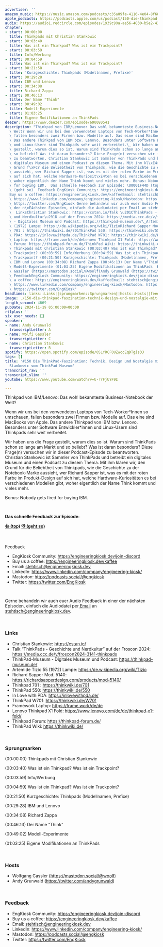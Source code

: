 ```yaml
---
advertiser: ''
amazon_music: https://music.amazon.com/podcasts/c35a09fe-4116-4e04-8f68-77d61b112e46/episodes/3feaf7f9-4fcc-4a86-a35e-13761f6f0e84/engineering-kiosk-150-die-thinkpad-faszination-technik-design-und-nostalgie-mit-christian-stankowic-vom-thinkpad-museum
apple_podcasts: https://podcasts.apple.com/us/podcast/150-die-thinkpad-faszination-technik-design-und-nostalgie/id1603082924?i=1000677421164&uo=4
audio: https://audio1.redcircle.com/episodes/1939c90a-ae56-4830-b5e2-4317d061ed77/stream.mp3
chapter:
- start: 00:00:00
  title: Thinkpads mit Christian Stankowic
- start: 00:03:40
  title: Was ist ein Thinkpad? Was ist ein Trackpoint?
- start: 00:03:59
  title: Info/Werbung
- start: 00:04:59
  title: Was ist ein Thinkpad? Was ist ein Trackpoint?
- start: 00:21:50
  title: 'Kurzgeschichte: Thinkpads (Modellnamen, Prefixe)'
- start: 00:29:28
  title: IBM und Lenovo
- start: 00:34:08
  title: Richard Zappa
- start: 00:46:13
  title: Der Name "Think"
- start: 00:49:02
  title: Modell-Experimente
- start: 01:03:25
  title: Eigene Modifikationen an ThinkPads
deezer: https://www.deezer.com/episode/690080541
description: "Thinkpad von IBM/Lenovo: Das wohl bekannteste Business-Notebook der\
  \ Welt? Wenn wir uns bei den verwendeten Laptops von Tech-Worker*Innen so umschauen,\
  \ fallen besonders zwei Firmen bzw. Modelle auf. Das eine sind MacBooks von Apple.\
  \ Das andere Thinkpad von IBM bzw. Lenovo. Besonders unter Software Entwickler*innen\
  \ und Linux-Usern sind Thinkpads sehr weit verbreitet.\_ Wir haben uns die Frage\
  \ gestellt, warum dies so ist. Warum sind ThinkPads schon so lange am Markt und\
  \ so beliebt? Was ist daran besonders? Diese Frage(n) versuchen wir in dieser Podcast-Episode\
  \ zu beantworten. Christian Stankowic ist Sammler von ThinkPads und betreibt ein\
  \ digitales Museum und einen Podcast zu diesem Thema. Mit ihm kl\xE4ren wir, den\
  \ Grund f\xFCr die Beliebtheit von Thinkpads, wie die Geschichte zu der Notebook-Marke\
  \ aussieht, wer Richard Sapper ist, was es mit der roten Farbe im Produkt-Design\
  \ auf sich hat, welche Hardware-Kuriosit\xE4ten es bei verschiedenen Modellen gibt,\
  \ woher eigentlich der Name Think kommt und vieles mehr. Bonus: Nobody gets fired\
  \ for buying IBM.  Das schnelle Feedback zur Episode: \U0001F44D (top)\_\U0001F44E\
  \ (geht so)  Feedback EngKiosk Community: https://engineeringkiosk.dev/join-discord\_\
  Buy us a coffee: https://engineeringkiosk.dev/kaffeeEmail: stehtisch@engineeringkiosk.devLinkedIn:\
  \ https://www.linkedin.com/company/engineering-kiosk/Mastodon: https://podcasts.social/@engkioskTwitter:\
  \ https://twitter.com/EngKiosk Gerne behandeln wir auch euer Audio Feedback in einer\
  \ der n\xE4chsten Episoden, einfach die Audiodatei per Email an stehtisch@engineeringkiosk.dev.\
  \  LinksChristian Stankowic: https://cstan.io/Talk \u201CThinkPads - Geschichte\
  \ und Nerdkultur\u201D auf der Froscon 2024: https://media.ccc.de/v/froscon2024-3141-thinkpadsThinkPad-Museum\
  \ - Digitales Museum und Podcast: https://thinkpad-museum.de/\_Artemide Tizio 55\
  \ (1972) Lampe: https://de.wikipedia.org/wiki/TizioRichard Sapper Mod. 5140: https://richardsapperdesign.com/products/mod-5140/Thinkpad\
  \ 701 : https://thinkwiki.de/701ThinkPad 550: https://thinkwiki.de/550In Love with\
  \ PDA: https://inlovewithpda.de/ThinkPad W701: https://thinkwiki.de/W701Framework\
  \ Laptop: https://frame.work/de/deLenovo Thinkpad X1 Fold: https://www.lenovo.com/de/de/thinkpad-x1-fold/Thinkpad\
  \ Forum: https://thinkpad-forum.de/ThinkPad Wiki: https://thinkwiki.de/ Sprungmarken(00:00:00)\
  \ Thinkpads mit Christian Stankowic (00:03:40) Was ist ein Thinkpad? Was ist ein\
  \ Trackpoint? (00:03:59) Info/Werbung (00:04:59) Was ist ein Thinkpad? Was ist ein\
  \ Trackpoint? (00:21:50) Kurzgeschichte: Thinkpads (Modellnamen, Prefixe) (00:29:28)\
  \ IBM und Lenovo (00:34:08) Richard Zappa (00:46:13) Der Name \"Think\" (00:49:02)\
  \ Modell-Experimente (01:03:25) Eigene Modifikationen an ThinkPads  HostsWolfgang\
  \ Gassler (https://mastodon.social/@woolf)Andy Grunwald (https://twitter.com/andygrunwald)\
  \ FeedbackEngKiosk Community: https://engineeringkiosk.dev/join-discord\_Buy us\
  \ a coffee: https://engineeringkiosk.dev/kaffeeEmail: stehtisch@engineeringkiosk.devLinkedIn:\
  \ https://www.linkedin.com/company/engineering-kiosk/Mastodon: https://podcasts.social/@engkioskTwitter:\
  \ https://twitter.com/EngKiosk"
headlines: links::Links||sprungmarken::Sprungmarken||hosts::Hosts||feedback::Feedback
image: ./150-die-thinkpad-faszination-technik-design-und-nostalgie-mit-christian-stankowic-vom-thinkpad-museum.jpg
length_second: 4669
pubDate: 2024-11-19 05:00:00+00:00
rtlplus: ''
six_user_needs: []
speaker:
- name: Andy Grunwald
  transcriptLetter: A
- name: Wolfi Gassler
  transcriptLetter: C
- name: Christian Stankowic
  transcriptLetter: B
spotify: https://open.spotify.com/episode/0SLYRCF0UZwccEqDTgis3J
tags: []
title: '#150 Die ThinkPad-Faszination: Technik, Design und Nostalgie mit Christian
  Stankowic vom ThinkPad Museum'
transcript_raw: ''
transcript_slim: ''
youtube: https://www.youtube.com/watch?v=U-rrFjUYF9I

---
```

<p>Thinkpad von IBM/Lenovo: Das wohl bekannteste Business-Notebook der Welt?</p><p>Wenn wir uns bei den verwendeten Laptops von Tech-Worker*Innen so umschauen, fallen besonders zwei Firmen bzw. Modelle auf. Das eine sind MacBooks von Apple. Das andere Thinkpad von IBM bzw. Lenovo. Besonders unter Software Entwickler*innen und Linux-Usern sind Thinkpads sehr weit verbreitet. </p><p>Wir haben uns die Frage gestellt, warum dies so ist. Warum sind ThinkPads schon so lange am Markt und so beliebt? Was ist daran besonders? Diese Frage(n) versuchen wir in dieser Podcast-Episode zu beantworten. Christian Stankowic ist Sammler von ThinkPads und betreibt ein digitales Museum und einen Podcast zu diesem Thema. Mit ihm klären wir, den Grund für die Beliebtheit von Thinkpads, wie die Geschichte zu der Notebook-Marke aussieht, wer Richard Sapper ist, was es mit der roten Farbe im Produkt-Design auf sich hat, welche Hardware-Kuriositäten es bei verschiedenen Modellen gibt, woher eigentlich der Name Think kommt und vieles mehr.</p><p>Bonus: Nobody gets fired for buying IBM.</p><p><br></p><p><strong>Das schnelle Feedback zur Episode:</strong></p><p><a href="https://api.openpodcast.dev/feedback/150/upvote" rel="nofollow"><strong>👍 (top)</strong></a><strong> </strong><a href="https://api.openpodcast.dev/feedback/150/downvote" rel="nofollow"><strong>👎 (geht so)</strong></a></p><p><br></p><p>Feedback</p><ul><li>EngKiosk Community: <a href="https://engineeringkiosk.dev/join-discord">https://engineeringkiosk.dev/join-discord</a> </li><li>Buy us a coffee: <a href="https://engineeringkiosk.dev/kaffee">https://engineeringkiosk.dev/kaffee</a></li><li>Email: <a href="mailto:stehtisch@engineeringkiosk.dev" rel="nofollow">stehtisch@engineeringkiosk.dev</a></li><li>LinkedIn: <a href="https://www.linkedin.com/company/engineering-kiosk/" rel="nofollow">https://www.linkedin.com/company/engineering-kiosk/</a></li><li>Mastodon: <a href="https://podcasts.social/@engkiosk" rel="nofollow">https://podcasts.social/@engkiosk</a></li><li>Twitter: <a href="https://twitter.com/EngKiosk" rel="nofollow">https://twitter.com/EngKiosk</a></li></ul><p><br></p><p>Gerne behandeln wir auch euer Audio Feedback in einer der nächsten Episoden, einfach die Audiodatei per<a href="https://engineeringkiosk.dev/kontakt/"> Email</a> an <a href="mailto:stehtisch@engineeringkiosk.dev" rel="nofollow">stehtisch@engineeringkiosk.dev</a>.</p><p><br></p><h3 id="links">Links</h3><ul><li>Christian Stankowic: <a href="https://cstan.io/" rel="nofollow">https://cstan.io/</a></li><li>Talk “ThinkPads - Geschichte und Nerdkultur” auf der Froscon 2024: <a href="https://media.ccc.de/v/froscon2024-3141-thinkpads" rel="nofollow">https://media.ccc.de/v/froscon2024-3141-thinkpads</a></li><li>ThinkPad-Museum - Digitales Museum und Podcast: <a href="https://thinkpad-museum.de/" rel="nofollow">https://thinkpad-museum.de/</a> </li><li>Artemide Tizio 55 (1972) Lampe: <a href="https://de.wikipedia.org/wiki/Tizio" rel="nofollow">https://de.wikipedia.org/wiki/Tizio</a></li><li>Richard Sapper Mod. 5140: <a href="https://richardsapperdesign.com/products/mod-5140/" rel="nofollow">https://richardsapperdesign.com/products/mod-5140/</a></li><li>Thinkpad 701 : <a href="https://thinkwiki.de/701" rel="nofollow">https://thinkwiki.de/701</a></li><li>ThinkPad 550: <a href="https://thinkwiki.de/550" rel="nofollow">https://thinkwiki.de/550</a></li><li>In Love with PDA: <a href="https://inlovewithpda.de/" rel="nofollow">https://inlovewithpda.de/</a></li><li>ThinkPad W701: <a href="https://thinkwiki.de/W701" rel="nofollow">https://thinkwiki.de/W701</a></li><li>Framework Laptop: <a href="https://frame.work/de/de" rel="nofollow">https://frame.work/de/de</a></li><li>Lenovo Thinkpad X1 Fold: <a href="https://www.lenovo.com/de/de/thinkpad-x1-fold/" rel="nofollow">https://www.lenovo.com/de/de/thinkpad-x1-fold/</a></li><li>Thinkpad Forum: <a href="https://thinkpad-forum.de/" rel="nofollow">https://thinkpad-forum.de/</a></li><li>ThinkPad Wiki: <a href="https://thinkwiki.de/701" rel="nofollow">https://thinkwiki.de/</a></li></ul><p><br></p><h3 id="sprungmarken">Sprungmarken</h3><p>(00:00:00) Thinkpads mit Christian Stankowic</p><p>(00:03:40) Was ist ein Thinkpad? Was ist ein Trackpoint?</p><p>(00:03:59) Info/Werbung</p><p>(00:04:59) Was ist ein Thinkpad? Was ist ein Trackpoint?</p><p>(00:21:50) Kurzgeschichte: Thinkpads (Modellnamen, Prefixe)</p><p>(00:29:28) IBM und Lenovo</p><p>(00:34:08) Richard Zappa</p><p>(00:46:13) Der Name &#34;Think&#34;</p><p>(00:49:02) Modell-Experimente</p><p>(01:03:25) Eigene Modifikationen an ThinkPads</p><p><br></p><h3 id="hosts">Hosts</h3><ul><li>Wolfgang Gassler (<a href="https://mastodon.social/@woolf" rel="nofollow">https://mastodon.social/@woolf</a>)</li><li>Andy Grunwald (<a href="https://twitter.com/andygrunwald" rel="nofollow">https://twitter.com/andygrunwald</a>)</li></ul><p><br></p><h3 id="feedback">Feedback</h3><ul><li>EngKiosk Community: <a href="https://engineeringkiosk.dev/join-discord">https://engineeringkiosk.dev/join-discord</a> </li><li>Buy us a coffee: <a href="https://engineeringkiosk.dev/kaffee">https://engineeringkiosk.dev/kaffee</a></li><li>Email: <a href="mailto:stehtisch@engineeringkiosk.dev" rel="nofollow">stehtisch@engineeringkiosk.dev</a></li><li>LinkedIn: <a href="https://www.linkedin.com/company/engineering-kiosk/" rel="nofollow">https://www.linkedin.com/company/engineering-kiosk/</a></li><li>Mastodon: <a href="https://podcasts.social/@engkiosk" rel="nofollow">https://podcasts.social/@engkiosk</a></li><li>Twitter: <a href="https://twitter.com/EngKiosk" rel="nofollow">https://twitter.com/EngKiosk</a></li></ul>